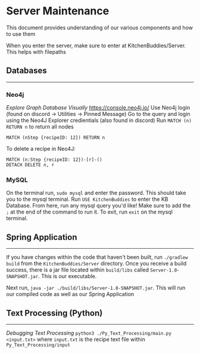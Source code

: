 # Server Maintenance
This document provides understanding of our various components and how to use them

When you enter the server, make sure to enter at KitchenBuddies/Server. This helps with filepaths

## Databases
---
### Neo4j

*Explore Graph Database Visually*
https://console.neo4j.io/
Use Neo4j login (found on discord -> Utilities -> Pinned Message)
Go to the query and login using the Neo4J Explorer credientials (also found in discord)
Run `MATCH (n) RETURN n` to return all nodes

`MATCH (nStep {recipeID: 12}) RETURN n`

To delete a recipe in Neo4J:
```
MATCH (n:Step {recipeID: 12})-[r]-()
DETACH DELETE n, r
```

### MySQL
On the terminal run, `sudo mysql` and enter the password. This should take you to the mysql terminal. 
Run `USE KitchenBuddies` to enter the KB Database.
From here, run any mysql query you'd like! Make sure to add the `;` at the end of the command to run it.
To exit, run `exit` on the mysql terminal.

## Spring Application
---
If you have changes within the code that haven't been built, run `./gradlew build` from the `KitchenBuddies/Server` directory. Once you receive a build success, there
is a jar file located within `build/libs` called `Server-1.0-SNAPSHOT.jar`. This is our executable. 

Next run, `java -jar ./build/libs/Server-1.0-SNAPSHOT.jar`. This will run our compiled code as well as our Spring Application

## Text Processing (Python)
---
*Debugging Text Processing*
`python3 ./Py_Text_Processing/main.py <input.txt>`
where `input.txt` is the recipe text file within `Py_Text_Processing/input`



